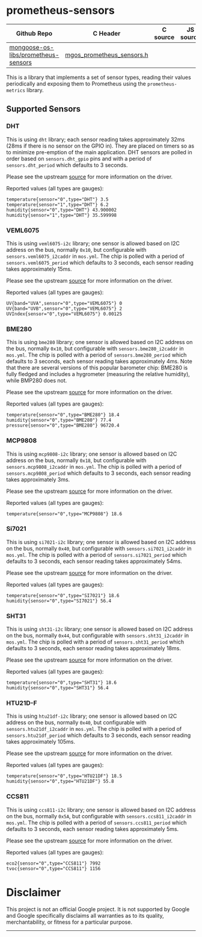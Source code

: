 # prometheus-sensors
| Github Repo | C Header | C source  | JS source |
| ----------- | -------- | --------  | ----------------- |
| [mongoose-os-libs/prometheus-sensors](https://github.com/mongoose-os-libs/prometheus-sensors) | [mgos_prometheus_sensors.h](https://github.com/mongoose-os-libs/prometheus-sensors/blob/master/include/mgos_prometheus_sensors.h) | &nbsp;  | &nbsp;         |



This is a library that implements a set of sensor types, reading their values
periodically and exposing them to Prometheus using the `prometheus-metrics`
library.

## Supported Sensors

### DHT 

This is using `dht` library; each sensor reading takes approximately 32ms (28ms
if there is no sensor on the GPIO in). They are placed on timers so as to
minimize pre-emption of the main application. DHT sensors are polled in order
based on `sensors.dht_gpio` pins and with a period of `sensors.dht_period`
which defaults to 3 seconds.

Please see the upstream [source](https://github.com/mongoose-os-libs/dht)
for more information on the driver.

Reported values (all types are gauges):
```
temperature{sensor="0",type="DHT"} 3.5
temperature{sensor="1",type="DHT"} 6.2
humidity{sensor="0",type="DHT"} 43.900002
humidity{sensor="1",type="DHT"} 35.599998
```

### VEML6075

This is using `veml6075-i2c` library; one sensor is allowed based on I2C
address on the bus, normally `0x10`, but configurable with `sensors.veml6075_i2caddr`
in `mos.yml`.  The chip is polled with a period of `sensors.veml6075_period`
which defaults to 3 seconds, each sensor reading takes approximately 15ms.

Please see the upstream [source](https://github.com/mongoose-os-libs/veml6075-i2c)
for more information on the driver.

Reported values (all types are gauges):
```
UV{band="UVA",sensor="0",type="VEML6075"} 0
UV{band="UVB",sensor="0",type="VEML6075"} 2
UVIndex{sensor="0",type="VEML6075"} 0.00125
```

### BME280

This is using `bme280` library; one sensor is allowed based on I2C
address on the bus, normally `0x10`, but configurable with `sensors.bme280_i2caddr`
in `mos.yml`.  The chip is polled with a period of `sensors.bme280_period`
which defaults to 3 seconds, each sensor reading takes approximately 4ms.
Note that there are several versions of this popular barometer chip: BME280
is fully fledged and includes a hygrometer (measuring the relative humidity),
while BMP280 does not.

Please see the upstream [source](https://github.com/mongoose-os-libs/bme280)
for more information on the driver.

Reported values (all types are gauges):
```
temperature{sensor="0",type="BME280"} 18.4
humidity{sensor="0",type="BME280"} 77.4
pressure{sensor="0",type="BME280"} 96720.4
```

### MCP9808

This is using `mcp9808-i2c` library; one sensor is allowed based on I2C
address on the bus, normally `0x18`, but configurable with `sensors.mcp9808_i2caddr`
in `mos.yml`.  The chip is polled with a period of `sensors.mcp9808_period`
which defaults to 3 seconds, each sensor reading takes approximately 3ms.

Please see the upstream [source](https://github.com/mongoose-os-libs/mcp9808-i2c)
for more information on the driver.

Reported values (all types are gauges):
```
temperature{sensor="0",type="MCP9808"} 18.6
```

### Si7021

This is using `si7021-i2c` library; one sensor is allowed based on I2C
address on the bus, normally `0x40`, but configurable with `sensors.si7021_i2caddr`
in `mos.yml`.  The chip is polled with a period of `sensors.si7021_period`
which defaults to 3 seconds, each sensor reading takes approximately 54ms.

Please see the upstream [source](https://github.com/mongoose-os-libs/si7021-i2c)
for more information on the driver.

Reported values (all types are gauges):
```
temperature{sensor="0",type="SI7021"} 18.6
humidity{sensor="0",type="SI7021"} 56.4
```

### SHT31

This is using `sht31-i2c` library; one sensor is allowed based on I2C
address on the bus, normally `0x44`, but configurable with `sensors.sht31_i2caddr`
in `mos.yml`.  The chip is polled with a period of `sensors.sht31_period`
which defaults to 3 seconds, each sensor reading takes approximately 18ms.

Please see the upstream [source](https://github.com/mongoose-os-libs/si7021-i2c)
for more information on the driver.

Reported values (all types are gauges):
```
temperature{sensor="0",type="SHT31"} 18.6
humidity{sensor="0",type="SHT31"} 56.4
```

### HTU21D-F

This is using `htu21df-i2c` library; one sensor is allowed based on I2C
address on the bus, normally `0x40`, but configurable with `sensors.htu21df_i2caddr`
in `mos.yml`.  The chip is polled with a period of `sensors.htu21df_period`
which defaults to 3 seconds, each sensor reading takes approximately 105ms.

Please see the upstream [source](https://github.com/mongoose-os-libs/htu21df-i2c)
for more information on the driver.

Reported values (all types are gauges):
```
temperature{sensor="0",type="HTU21DF"} 18.5
humidity{sensor="0",type="HTU21DF"} 55.8
```

### CCS811

This is using `ccs811-i2c` library; one sensor is allowed based on I2C
address on the bus, normally `0x5A`, but configurable with `sensors.ccs811_i2caddr`
in `mos.yml`.  The chip is polled with a period of `sensors.ccs811_period`
which defaults to 3 seconds, each sensor reading takes approximately 5ms.

Please see the upstream [source](https://github.com/mongoose-os-libs/ccs811-i2c)
for more information on the driver.

Reported values (all types are gauges):
```
eco2{sensor="0",type="CCS811"} 7992
tvoc{sensor="0",type="CCS811"} 1156
```

# Disclaimer

This project is not an official Google project. It is not supported by Google
and Google specifically disclaims all warranties as to its quality,
merchantability, or fitness for a particular purpose.



 ----- 
